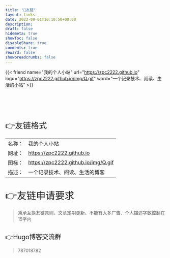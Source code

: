 ```yaml
---
title: "🤝友链"
layout: links
date: 2022-09-01T10:10:50+08:00
description: 
draft: false
hidemeta: true
showToc: false
disableShare: true
comments: true
reward: false
showbreadcrumbs: false
---
```


<div class="friend">

{{< friend name="我的个人小站" url="https://zpc2222.github.io" logo="https://zpc2222.github.io/img/Q.gif" word="一个记录技术、阅读、生活的小站" >}}


</div>

<br/>
<br/>
<br/>
<br/>
<br/>



<div style="font-size: 25px;" class="youlian">👉友链格式</div>

<div style="font-size: 18px;">


|        |                                   |
| ------ | --------------------------------- |
| 名称： | 我的个人小站                      |
| 网址： | https://zpc2222.github.io         |
| 图标： | https://zpc2222.github.io/img/Q.gif |
| 描述： | 一个记录技术、阅读、生活的博客    |

</div>

<br/>

<div style="font-size: 30px;">👉友链申请要求</div>

> 秉承互换友链原则、文章定期更新<!-- 、网站在工信部备案 -->、不能有太多广告、个人描述字数控制在15字内

<br/>

<div style="font-size: 20px;">👉Hugo博客交流群</div>

> 787018782







